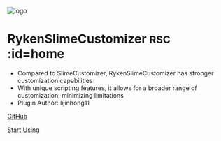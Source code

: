 ![logo](https://cdn.jsdelivr.net/gh/SlimefunReloadingProject/RykenSlimeCustomizer-Wiki@master/images/logo.svg)

# RykenSlimeCustomizer <small>RSC</small> :id=home

* Compared to SlimeCustomizer, RykenSlimeCustomizer has stronger customization capabilities
* With unique scripting features, it allows for a broader range of customization, minimizing limitations
* Plugin Author: lijinhong11

[GitHub](https://github.com/SlimefunReloadingProject/RykenSlimeCustomizer-EN)

[Start Using](README)

